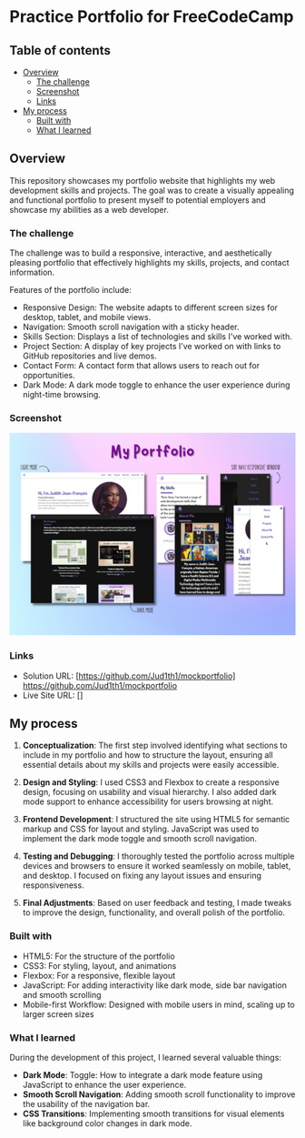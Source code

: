 # Practice Portfolio for FreeCodeCamp

## Table of contents

- [Overview](#overview)
  - [The challenge](#the-challenge)
  - [Screenshot](#screenshot)
  - [Links](#links)
- [My process](#my-process)
  - [Built with](#built-with)
  - [What I learned](#what-i-learned)

## Overview

This repository showcases my portfolio website that highlights my web development skills and projects. The goal was to create a visually appealing and functional portfolio to present myself to potential employers and showcase my abilities as a web developer.

### The challenge

The challenge was to build a responsive, interactive, and aesthetically pleasing portfolio that effectively highlights my skills, projects, and contact information.

Features of the portfolio include:

- Responsive Design: The website adapts to different screen sizes for desktop, tablet, and mobile views.
- Navigation: Smooth scroll navigation with a sticky header.
- Skills Section: Displays a list of technologies and skills I've worked with.
- Project Section: A display of key projects I’ve worked on with links to GitHub repositories and live demos.
- Contact Form: A contact form that allows users to reach out for opportunities.
- Dark Mode: A dark mode toggle to enhance the user experience during night-time browsing.

### Screenshot

![](./content/portfolio.preview.png)

### Links

- Solution URL: [https://github.com/Jud1th1/mockportfolio] https://github.com/Jud1th1/mockportfolio
- Live Site URL: []

## My process

1. **Conceptualization**: The first step involved identifying what sections to include in my portfolio and how to structure the layout, ensuring all essential details about my skills and projects were easily accessible.

2. **Design and Styling**: I used CSS3 and Flexbox to create a responsive design, focusing on usability and visual hierarchy. I also added dark mode support to enhance accessibility for users browsing at night.

3. **Frontend Development**: I structured the site using HTML5 for semantic markup and CSS for layout and styling. JavaScript was used to implement the dark mode toggle and smooth scroll navigation.

4. **Testing and Debugging**: I thoroughly tested the portfolio across multiple devices and browsers to ensure it worked seamlessly on mobile, tablet, and desktop. I focused on fixing any layout issues and ensuring responsiveness.

5. **Final Adjustments**: Based on user feedback and testing, I made tweaks to improve the design, functionality, and overall polish of the portfolio.

### Built with

- HTML5: For the structure of the portfolio
- CSS3: For styling, layout, and animations
- Flexbox: For a responsive, flexible layout
- JavaScript: For adding interactivity like dark mode, side bar navigation and smooth scrolling
- Mobile-first Workflow: Designed with mobile users in mind, scaling up to larger screen sizes

### What I learned

During the development of this project, I learned several valuable things:

- **Dark Mode**: Toggle: How to integrate a dark mode feature using JavaScript to enhance the user experience.
- **Smooth Scroll Navigation**: Adding smooth scroll functionality to improve the usability of the navigation bar.
- **CSS Transitions**: Implementing smooth transitions for visual elements like background color changes in dark mode.
